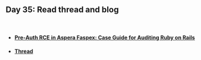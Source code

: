 <h2>Day 35: Read thread and blog</h2>

</br>

#### [<ul><li>Pre-Auth RCE in Aspera Faspex: Case Guide for Auditing Ruby on Rails</li></ul>](https://blog.assetnote.io/2023/02/02/pre-auth-rce-aspera-faspex/)
#### [<ul><li>Thread</li></ul>](https://twitter.com/Aktodotio/status/1618964569950658560)
